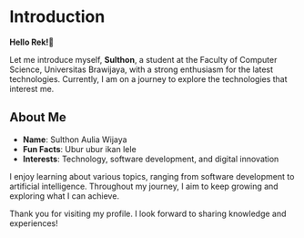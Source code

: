 # Introduction

**Hello Rek!🎃**

Let me introduce myself, **Sulthon**, a student at the Faculty of Computer Science, Universitas Brawijaya, with a strong enthusiasm for the latest technologies. Currently, I am on a journey to explore the technologies that interest me.

## About Me

- **Name**: Sulthon Aulia Wijaya
- **Fun Facts**: Ubur ubur ikan lele
- **Interests**: Technology, software development, and digital innovation

I enjoy learning about various topics, ranging from software development to artificial intelligence. Throughout my journey, I aim to keep growing and exploring what I can achieve.

Thank you for visiting my profile. I look forward to sharing knowledge and experiences!

